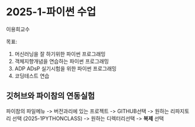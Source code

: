 # 2025-1-파이썬 수업
이용희교수

목표:
1. 머신러닝을 잘 하기위한 파이썬 프로그래밍
2. 객체지향개념을 연습하는 파이썬 프로그래밍
3. ADP ADsP 실기시험을 위한 파이썬 프로그래밍
4. 코딩테스트 연습

##  깃허브와 파이참의 연동실험
파이참의 파일메뉴 -> 버전과리에 있는 프로젝트 -> GITHUB선택
-> 원하는 리파지토리 선택 (2025-1PYTHONCLASS) -> 원하는 디렉터리선택
-> **복제** 선택